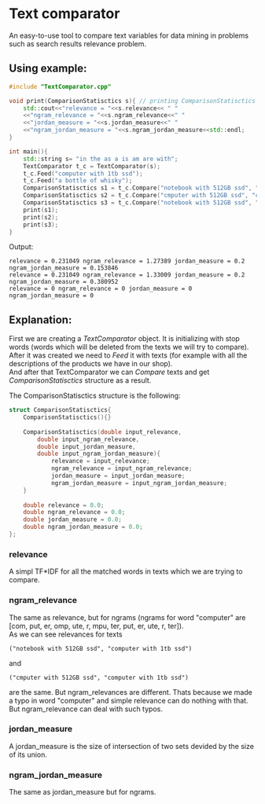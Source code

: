 # Text comparator

An easy-to-use tool to compare text variables for data mining in problems such as search results relevance problem.  

## Using example:  
```cpp
#include "TextComparator.cpp"

void print(ComparisonStatisctics s){ // printing ComparisonStatisctics
	std::cout<<"relevance = "<<s.relevance<< " "
	<<"ngram_relevance = "<<s.ngram_relevance<<" "
	<<"jordan_measure = "<<s.jordan_measure<<" "
	<<"ngram_jordan_measure = "<<s.ngram_jordan_measure<<std::endl;
}

int main(){
	std::string s= "in the as a is am are with";
	TextComparator t_c = TextComparator(s);
	t_c.Feed("computer with 1tb ssd");
	t_c.Feed("a bottle of whisky");
	ComparisonStatisctics s1 = t_c.Compare("notebook with 512GB ssd", "computer with 1tb ssd");
	ComparisonStatisctics s2 = t_c.Compare("cmputer with 512GB ssd", "computer with 1tb ssd");
	ComparisonStatisctics s3 = t_c.Compare("notebook with 512GB ssd", "a bottle of whisky");
	print(s1);
	print(s2);
	print(s3);
}
```
Output:  
```
relevance = 0.231049 ngram_relevance = 1.27389 jordan_measure = 0.2 ngram_jordan_measure = 0.153846
relevance = 0.231049 ngram_relevance = 1.33009 jordan_measure = 0.2 ngram_jordan_measure = 0.380952
relevance = 0 ngram_relevance = 0 jordan_measure = 0 ngram_jordan_measure = 0
```
## Explanation:  
First we are creating a _TextComparator_ object. It is initializing with stop words (words which will be deleted from the texts we will try to compare).  
After it was created we need to _Feed_ it with texts (for example with all the descriptions of the products we have in our shop).  
And after that TextComparator we can _Compare_ texts and get _ComparisonStatisctics_ structure as a result.  

The ComparisonStatisctics structure is the following:  
```cpp
struct ComparisonStatisctics{
	ComparisonStatisctics(){}
	
	ComparisonStatisctics(double input_relevance,
		double input_ngram_relevance,
		double input_jordan_measure,
		double input_ngram_jordan_measure){
			relevance = input_relevance;
			ngram_relevance = input_ngram_relevance;
			jordan_measure = input_jordan_measure;
			ngram_jordan_measure = input_ngram_jordan_measure;
	}
	
	double relevance = 0.0;
	double ngram_relevance = 0.0;
	double jordan_measure = 0.0;
	double ngram_jordan_measure = 0.0;
};
```

### relevance  
A simpl TF*IDF for all the matched words in texts which we are trying to compare.  
### ngram_relevance  
The same as relevance, but for ngrams (ngrams for word "computer" are [com, put, er, omp, ute, r, mpu, ter, put, er, ute, r, ter]).  
As we can see relevances for texts  
 ```
("notebook with 512GB ssd", "computer with 1tb ssd")  
```
and
```  
("cmputer with 512GB ssd", "computer with 1tb ssd")  
```
are the same. But ngram_relevances are different. Thats because we made a typo in word "computer" and simple relevance can do nothing with that. But ngram_relevance can deal with such typos.
### jordan_measure  
A jordan_measure is the size of intersection of two sets devided by the size of its union.  
### ngram_jordan_measure  
The same as jordan_measure but for ngrams.